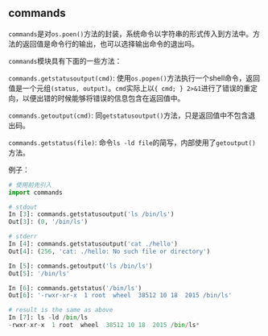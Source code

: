 ## commands
`commands`是对`os.poen()`方法的封装，系统命令以字符串的形式传入到方法中。方法的返回值是命令行的输出，也可以选择输出命令的退出吗。

`commands`模块具有下面的一些方法：

`commands.getstatusoutput(cmd)`: 使用`os.popen()`方法执行一个shell命令，返回值是一个元组`(status, output)`。`cmd`实际上以`{ cmd; } 2>&1`进行了错误的重定向，以便出错的时候能够将错误的信息包含在返回值中。

`commands.getoutput(cmd)`: 同`getstatusoutput()`方法，只是返回值中不包含退出码。

`commands.getstatus(file)`: 命令`ls -ld file`的简写，内部使用了`getoutput()`方法。

例子：
```python
# 使用前先引入
import commands

# stdout
In [3]: commands.getstatusoutput('ls /bin/ls')
Out[3]: (0, '/bin/ls')

# stderr
In [4]: commands.getstatusoutput('cat ./hello')
Out[4]: (256, 'cat: ./hello: No such file or directory')

In [5]: commands.getoutput('ls /bin/ls')
Out[5]: '/bin/ls'

In [6]: commands.getstatus('/bin/ls')
Out[6]: '-rwxr-xr-x  1 root  wheel  38512 10 18  2015 /bin/ls'

# result is the same as above
In [7]: ls -ld /bin/ls
-rwxr-xr-x  1 root  wheel  38512 10 18  2015 /bin/ls*
```
